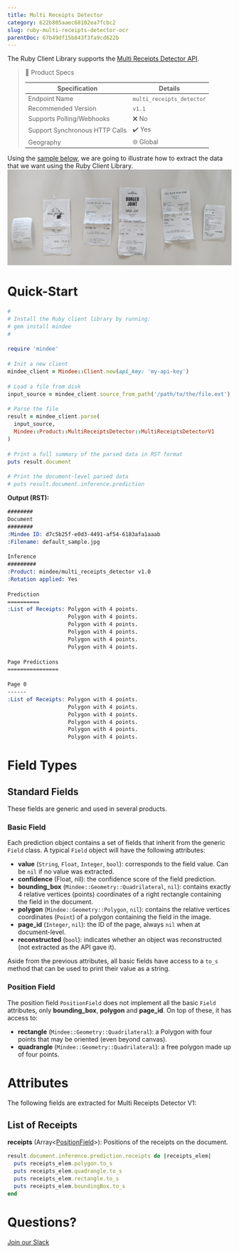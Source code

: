 ```yaml
---
title: Multi Receipts Detector
category: 622b805aaec68102ea7fcbc2
slug: ruby-multi-receipts-detector-ocr
parentDoc: 67b49df15b843f3fa9cd622b
---
```

The Ruby Client Library supports the [Multi Receipts Detector API](https://platform.mindee.com/mindee/multi_receipts_detector).


> 📝 Product Specs
>
> | Specification                  | Details                                            |
> | ------------------------------ | -------------------------------------------------- |
> | Endpoint Name                  | `multi_receipts_detector`                          |
> | Recommended Version            | `v1.1`                                             |
> | Supports Polling/Webhooks      | ❌ No                                              |
> | Support Synchronous HTTP Calls | ✔️ Yes                                             |
> | Geography                      | 🌐 Global                                          |


Using the [sample below](https://github.com/mindee/client-lib-test-data/blob/main/products/multi_receipts_detector/default_sample.jpg),
we are going to illustrate how to extract the data that we want using the Ruby Client Library.
![Multi Receipts Detector sample](https://github.com/mindee/client-lib-test-data/blob/main/products/multi_receipts_detector/default_sample.jpg?raw=true)

# Quick-Start
```rb
#
# Install the Ruby client library by running:
# gem install mindee
#

require 'mindee'

# Init a new client
mindee_client = Mindee::Client.new(api_key: 'my-api-key')

# Load a file from disk
input_source = mindee_client.source_from_path('/path/to/the/file.ext')

# Parse the file
result = mindee_client.parse(
  input_source,
  Mindee::Product::MultiReceiptsDetector::MultiReceiptsDetectorV1
)

# Print a full summary of the parsed data in RST format
puts result.document

# Print the document-level parsed data
# puts result.document.inference.prediction
```

**Output (RST):**
```rst
########
Document
########
:Mindee ID: d7c5b25f-e0d3-4491-af54-6183afa1aaab
:Filename: default_sample.jpg

Inference
#########
:Product: mindee/multi_receipts_detector v1.0
:Rotation applied: Yes

Prediction
==========
:List of Receipts: Polygon with 4 points.
                   Polygon with 4 points.
                   Polygon with 4 points.
                   Polygon with 4 points.
                   Polygon with 4 points.
                   Polygon with 4 points.

Page Predictions
================

Page 0
------
:List of Receipts: Polygon with 4 points.
                   Polygon with 4 points.
                   Polygon with 4 points.
                   Polygon with 4 points.
                   Polygon with 4 points.
                   Polygon with 4 points.
```

# Field Types
## Standard Fields
These fields are generic and used in several products.

### Basic Field
Each prediction object contains a set of fields that inherit from the generic `Field` class.
A typical `Field` object will have the following attributes:

* **value** (`String`, `Float`, `Integer`, `bool`): corresponds to the field value. Can be `nil` if no value was extracted.
* **confidence** (Float, nil): the confidence score of the field prediction.
* **bounding_box** (`Mindee::Geometry::Quadrilateral`, `nil`): contains exactly 4 relative vertices (points) coordinates of a right rectangle containing the field in the document.
* **polygon** (`Mindee::Geometry::Polygon`, `nil`): contains the relative vertices coordinates (`Point`) of a polygon containing the field in the image.
* **page_id** (`Integer`, `nil`): the ID of the page, always `nil` when at document-level.
* **reconstructed** (`bool`): indicates whether an object was reconstructed (not extracted as the API gave it).


Aside from the previous attributes, all basic fields have access to a `to_s` method that can be used to print their value as a string.


### Position Field
The position field `PositionField` does not implement all the basic `Field` attributes, only **bounding_box**,
**polygon** and **page_id**. On top of these, it has access to:

* **rectangle** (`Mindee::Geometry::Quadrilateral`): a Polygon with four points that may be oriented (even beyond
canvas).
* **quadrangle** (`Mindee::Geometry::Quadrilateral`): a free polygon made up of four points.

# Attributes
The following fields are extracted for Multi Receipts Detector V1:

## List of Receipts
**receipts** (Array<[PositionField](#position-field)>): Positions of the receipts on the document.

```rb
result.document.inference.prediction.receipts do |receipts_elem|
  puts receipts_elem.polygon.to_s
  puts receipts_elem.quadrangle.to_s
  puts receipts_elem.rectangle.to_s
  puts receipts_elem.boundingBox.to_s
end
```

# Questions?
[Join our Slack](https://join.slack.com/t/mindee-community/shared_invite/zt-2d0ds7dtz-DPAF81ZqTy20chsYpQBW5g)

